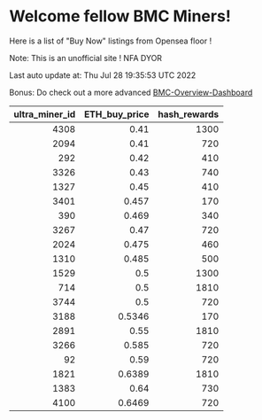 # Welcome fellow BMC Miners!
Here is a list of "Buy Now" listings from Opensea floor !

Note: This is an unofficial site ! NFA DYOR

Last auto update at: Thu Jul 28 19:35:53 UTC 2022

Bonus: Do check out a more advanced [BMC-Overview-Dashboard](https://dune.com/defifunk/BMC-Overview-Dashboard)


|   ultra_miner_id |   ETH_buy_price |   hash_rewards |
|-----------------:|----------------:|---------------:|
|             4308 |          0.41   |           1300 |
|             2094 |          0.41   |            720 |
|              292 |          0.42   |            410 |
|             3326 |          0.43   |            740 |
|             1327 |          0.45   |            410 |
|             3401 |          0.457  |            170 |
|              390 |          0.469  |            340 |
|             3267 |          0.47   |            720 |
|             2024 |          0.475  |            460 |
|             1310 |          0.485  |            500 |
|             1529 |          0.5    |           1300 |
|              714 |          0.5    |           1810 |
|             3744 |          0.5    |            720 |
|             3188 |          0.5346 |            170 |
|             2891 |          0.55   |           1810 |
|             3266 |          0.585  |            720 |
|               92 |          0.59   |            720 |
|             1821 |          0.6389 |           1810 |
|             1383 |          0.64   |            730 |
|             4100 |          0.6469 |            720 |